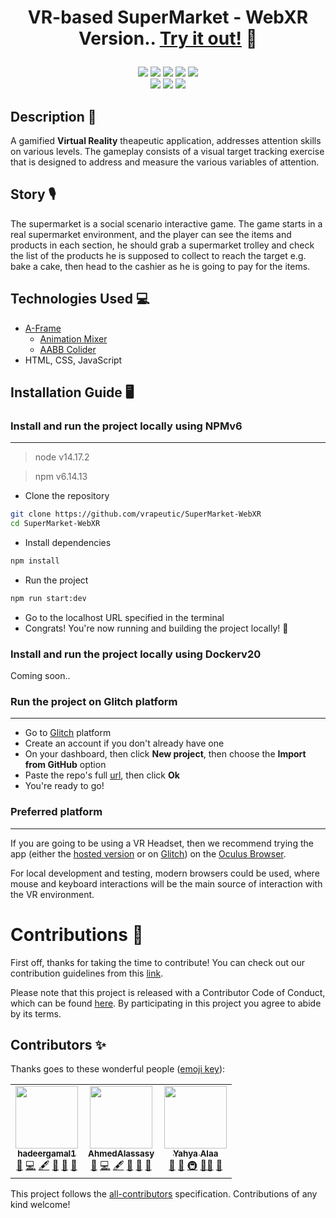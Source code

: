<h1 align="center">
  <p align="center">VR-based SuperMarket - WebXR Version.. <a href="https://supermarket-webxr.web.app/">Try it out!</a> 🚀</p>
</h1>

<p align="center">
    <!-- <a href="https://app.circleci.com/insights/github/vrapeutic/vrapeutic.github.io/workflows/build/overview?reporting-window=last-90-days&branch=main"><img src="https://circleci.com/gh/vrapeutic/vrapeutic.github.io.svg?style=shield"/></a> -->
    <a href="https://github.com/vrapeutic/vrapeutic.github.io/blob/main/LICENSE"><img src="https://img.shields.io/badge/License-GPL%20v3.0-brightgreen"/></a>
    <a href=""><img src="https://img.shields.io/badge/npm-6.14.13-yellowgreen"/></a>
    <a href=""><img src="https://img.shields.io/badge/Made%20with-%E2%9D%A4-red"/></a>
    <a href="https://docusaurus.io/"><img src="https://img.shields.io/badge/Built%20with-AFrame-brightgreen"/></a>
    <a href="https://github.com/vrapeutic/SuperMarket-WebXR/blob/main/CONTRIBUTING.md"><img src="https://img.shields.io/badge/Contributor%20Covenant-v2.0%20adopted-ff69b4.svg"/></a>
    <br>
    <a href="https://github.com/vrapeutic"><img src="https://img.shields.io/github/stars/vrapeutic?affiliations=OWNER%2CCOLLABORATOR%2CORGANIZATION_MEMBER&style=social"></a>
    <a href="https://twitter.com/myvrapeutic"><img src="https://img.shields.io/twitter/follow/myvrapeutic?style=social"/></a>
    <a><img src="https://img.shields.io/badge/all_contributors-2-orange.svg?style=flat-square"/></a>
</p>

## Description 📝
 
A gamified **Virtual Reality** theapeutic application, addresses attention skills on various levels. The gameplay consists of a visual target tracking exercise that is designed to address and measure the various variables of attention.

## Story 🎙
The supermarket is a social scenario interactive game. The game starts in a real supermarket environment, and the player can see the items and products in each section, he should grab a supermarket trolley and check the list of the products he is supposed to collect to reach the target e.g. bake a cake, then head to the cashier as he is going to pay for the items.

## Technologies Used 💻

 - [A-Frame](https://aframe.io/)
	 - [Animation Mixer](https://www.8thwall.com/8thwall/animation-mixer-aframe)
	 - [AABB Colider](https://github.com/supermedium/superframe/tree/master/components/aabb-collider/)
 - HTML, CSS, JavaScript

## Installation Guide 🖥

### Install and run the project locally using NPMv6

---

> node v14.17.2

> npm v6.14.13

- Clone the repository

```sh
git clone https://github.com/vrapeutic/SuperMarket-WebXR
cd SuperMarket-WebXR
```

- Install dependencies

```sh
npm install
```

- Run the project

```sh
npm run start:dev
```

- Go to the localhost URL specified in the terminal
- Congrats! You're now running and building the project locally! 🚀

### Install and run the project locally using Dockerv20

Coming soon..

### Run the project on Glitch platform

---

- Go to [Glitch](https://glitch.com/) platform
- Create an account if you don't already have one
- On your dashboard, then click **New project**, then choose the **Import from GitHub** option
- Paste the repo's full [url](https://github.com/vrapeutic/SuperMarket-WebXR), then click **Ok**
- You're ready to go!

### Preferred platform

---

If you are going to be using a VR Headset, then we recommend trying the app (either the [hosted version](https://supermarket-webxr.web.app/) or on [Glitch](https://glitch.com/)) on the [Oculus Browser](https://developer.oculus.com/webxr/).

For local development and testing, modern browsers could be used, where mouse and keyboard interactions will be the main source of interaction with the VR environment.

# Contributions 💌

First off, thanks for taking the time to contribute! You can check out our contribution guidelines from this [link](https://github.com/vrapeutic/SuperMarket-WebXR/blob/main/CONTRIBUTING.md).

Please note that this project is released with a Contributor Code of Conduct, which can be found [here](https://www.contributor-covenant.org/version/2/0/code_of_conduct/). By participating in this project you agree to abide by its terms.

## Contributors ✨

Thanks goes to these wonderful people ([emoji key](https://allcontributors.org/docs/en/emoji-key)):

<!-- ALL-CONTRIBUTORS-LIST:START - Do not remove or modify this section -->
<!-- prettier-ignore-start -->
<!-- markdownlint-disable -->
<table>
  <tr>
    <td align="center"><a href="https://github.com/hadeergamal1"><img src="https://avatars.githubusercontent.com/u/52928785?v=4?s=100" width="100px;" alt=""/><br /><sub><b>hadeergamal1</b></sub></a><br /><a href="https://github.com/vrapeutic/SuperMarket-WebXR/issues?q=author%3Ahadeergamal1" title="Bug reports">🐛</a> <a href="https://github.com/vrapeutic/SuperMarket-WebXR/commits?author=hadeergamal1" title="Code">💻</a> <a href="#content-hadeergamal1" title="Content">🖋</a> <a href="#design-hadeergamal1" title="Design">🎨</a> <a href="#ideas-hadeergamal1" title="Ideas, Planning, & Feedback">🤔</a> <a href="#maintenance-hadeergamal1" title="Maintenance">🚧</a></td>
    <td align="center"><a href="https://github.com/AhmedAlassasy"><img src="https://avatars.githubusercontent.com/u/68190599?v=4?s=100" width="100px;" alt=""/><br /><sub><b>AhmedAlassasy</b></sub></a><br /><a href="https://github.com/vrapeutic/SuperMarket-WebXR/issues?q=author%3AAhmedAlassasy" title="Bug reports">🐛</a> <a href="https://github.com/vrapeutic/SuperMarket-WebXR/commits?author=AhmedAlassasy" title="Code">💻</a> <a href="#content-AhmedAlassasy" title="Content">🖋</a> <a href="#design-AhmedAlassasy" title="Design">🎨</a> <a href="#ideas-AhmedAlassasy" title="Ideas, Planning, & Feedback">🤔</a> <a href="#maintenance-AhmedAlassasy" title="Maintenance">🚧</a></td>
    <td align="center"><a href="https://www.linkedin.com/in/yahya-alaa/"><img src="https://avatars.githubusercontent.com/u/31636106?v=4?s=100" width="100px;" alt=""/><br /><sub><b>Yahya Alaa</b></sub></a><br /><a href="https://github.com/vrapeutic/SuperMarket-WebXR/issues?q=author%3AYahyaAlaaMassoud" title="Bug reports">🐛</a> <a href="#ideas-YahyaAlaaMassoud" title="Ideas, Planning, & Feedback">🤔</a> <a href="#infra-YahyaAlaaMassoud" title="Infrastructure (Hosting, Build-Tools, etc)">🚇</a> <a href="#mentoring-YahyaAlaaMassoud" title="Mentoring">🧑‍🏫</a> <a href="#projectManagement-YahyaAlaaMassoud" title="Project Management">📆</a></td>
  </tr>
</table>

<!-- markdownlint-restore -->
<!-- prettier-ignore-end -->

<!-- ALL-CONTRIBUTORS-LIST:END -->

This project follows the [all-contributors](https://github.com/all-contributors/all-contributors) specification. Contributions of any kind welcome!